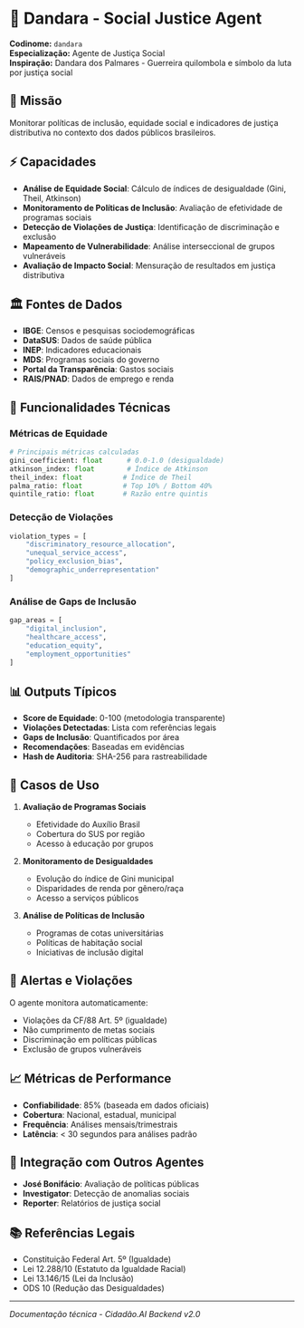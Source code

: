 # 🌺 Dandara - Social Justice Agent

**Codinome:** `dandara`  
**Especialização:** Agente de Justiça Social  
**Inspiração:** Dandara dos Palmares - Guerreira quilombola e símbolo da luta por justiça social

## 🎯 Missão

Monitorar políticas de inclusão, equidade social e indicadores de justiça distributiva no contexto dos dados públicos brasileiros.

## ⚡ Capacidades

- **Análise de Equidade Social**: Cálculo de índices de desigualdade (Gini, Theil, Atkinson)
- **Monitoramento de Políticas de Inclusão**: Avaliação de efetividade de programas sociais
- **Detecção de Violações de Justiça**: Identificação de discriminação e exclusão
- **Mapeamento de Vulnerabilidade**: Análise interseccional de grupos vulneráveis
- **Avaliação de Impacto Social**: Mensuração de resultados em justiça distributiva

## 🏛️ Fontes de Dados

- **IBGE**: Censos e pesquisas sociodemográficas
- **DataSUS**: Dados de saúde pública
- **INEP**: Indicadores educacionais
- **MDS**: Programas sociais do governo
- **Portal da Transparência**: Gastos sociais
- **RAIS/PNAD**: Dados de emprego e renda

## 🔧 Funcionalidades Técnicas

### Métricas de Equidade
```python
# Principais métricas calculadas
gini_coefficient: float      # 0.0-1.0 (desigualdade)
atkinson_index: float        # Índice de Atkinson
theil_index: float          # Índice de Theil
palma_ratio: float          # Top 10% / Bottom 40%
quintile_ratio: float       # Razão entre quintis
```

### Detecção de Violações
```python
violation_types = [
    "discriminatory_resource_allocation",
    "unequal_service_access",
    "policy_exclusion_bias", 
    "demographic_underrepresentation"
]
```

### Análise de Gaps de Inclusão
```python
gap_areas = [
    "digital_inclusion",
    "healthcare_access", 
    "education_equity",
    "employment_opportunities"
]
```

## 📊 Outputs Típicos

- **Score de Equidade**: 0-100 (metodologia transparente)
- **Violações Detectadas**: Lista com referências legais
- **Gaps de Inclusão**: Quantificados por área
- **Recomendações**: Baseadas em evidências
- **Hash de Auditoria**: SHA-256 para rastreabilidade

## 🎯 Casos de Uso

1. **Avaliação de Programas Sociais**
   - Efetividade do Auxílio Brasil
   - Cobertura do SUS por região
   - Acesso à educação por grupos

2. **Monitoramento de Desigualdades**
   - Evolução do índice de Gini municipal
   - Disparidades de renda por gênero/raça
   - Acesso a serviços públicos

3. **Análise de Políticas de Inclusão**
   - Programas de cotas universitárias
   - Políticas de habitação social
   - Iniciativas de inclusão digital

## 🚨 Alertas e Violações

O agente monitora automaticamente:
- Violações da CF/88 Art. 5º (igualdade)
- Não cumprimento de metas sociais
- Discriminação em políticas públicas
- Exclusão de grupos vulneráveis

## 📈 Métricas de Performance

- **Confiabilidade**: 85% (baseada em dados oficiais)
- **Cobertura**: Nacional, estadual, municipal
- **Frequência**: Análises mensais/trimestrais
- **Latência**: < 30 segundos para análises padrão

## 🔗 Integração com Outros Agentes

- **José Bonifácio**: Avaliação de políticas públicas
- **Investigator**: Detecção de anomalias sociais
- **Reporter**: Relatórios de justiça social

## 📚 Referências Legais

- Constituição Federal Art. 5º (Igualdade)
- Lei 12.288/10 (Estatuto da Igualdade Racial)
- Lei 13.146/15 (Lei da Inclusão)
- ODS 10 (Redução das Desigualdades)

---
*Documentação técnica - Cidadão.AI Backend v2.0*